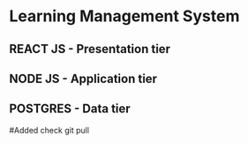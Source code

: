 # Learning Management System

## REACT JS - Presentation tier
## NODE JS - Application tier
## POSTGRES - Data tier
#Added check git pull
